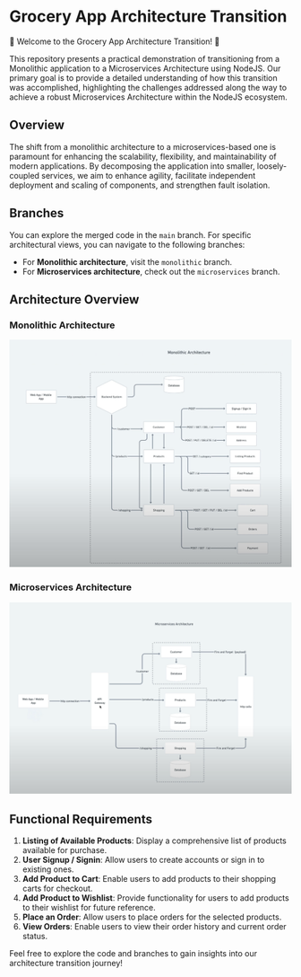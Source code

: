 # Grocery App Architecture Transition

🛒 Welcome to the Grocery App Architecture Transition! 🎉

This repository presents a practical demonstration of transitioning from a Monolithic application to a Microservices Architecture using NodeJS. Our primary goal is to provide a detailed understanding of how this transition was accomplished, highlighting the challenges addressed along the way to achieve a robust Microservices Architecture within the NodeJS ecosystem.

## Overview

The shift from a monolithic architecture to a microservices-based one is paramount for enhancing the scalability, flexibility, and maintainability of modern applications. By decomposing the application into smaller, loosely-coupled services, we aim to enhance agility, facilitate independent deployment and scaling of components, and strengthen fault isolation.

## Branches

You can explore the merged code in the `main` branch. For specific architectural views, you can navigate to the following branches:

- For **Monolithic architecture**, visit the `monolithic` branch.
- For **Microservices architecture**, check out the `microservices` branch.

## Architecture Overview

### Monolithic Architecture
![Monolithic Architecture](https://raw.githubusercontent.com/Shelunagori/grocery-app-architecture-transition/main/assets/monolithic-architecture.png?token=GHSAT0AAAAAACRRRCQXAHS6POVCXC3ZE7OQZROKYVA)

### Microservices Architecture
![Microservices Architecture](https://raw.githubusercontent.com/Shelunagori/grocery-app-architecture-transition/main/assets/microservices%20architecture.png?token=GHSAT0AAAAAACRRRCQWHLYBFGUKMMXPYYIGZROKYSA)

## Functional Requirements

1. **Listing of Available Products**: Display a comprehensive list of products available for purchase.
2. **User Signup / Signin**: Allow users to create accounts or sign in to existing ones.
3. **Add Product to Cart**: Enable users to add products to their shopping carts for checkout.
4. **Add Product to Wishlist**: Provide functionality for users to add products to their wishlist for future reference.
5. **Place an Order**: Allow users to place orders for the selected products.
6. **View Orders**: Enable users to view their order history and current order status.

Feel free to explore the code and branches to gain insights into our architecture transition journey!
